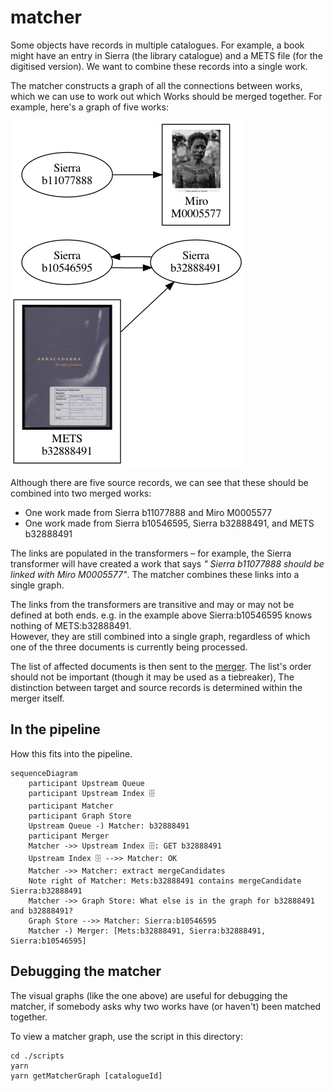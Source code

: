# matcher

Some objects have records in multiple catalogues.
For example, a book might have an entry in Sierra (the library catalogue) and a METS file (for the digitised version).
We want to combine these records into a single work.

The matcher constructs a graph of all the connections between works, which we can use to work out which Works should be
merged together.
For example, here's a graph of five works:

![A graph containing five nodes – a set of two and a set of three. Each node has a source name (Sierra, Miro, METS) and a catalogue identifier (e.g. b11077888). Two of the nodes also have thumbnail images to help us spot the record. The sets of two/three nodes are linked by arrows, showing which record is creating the link.](dunrz35z.png)

Although there are five source records, we can see that these should be combined into two merged works:

* One work made from Sierra b11077888 and Miro M0005577
* One work made from Sierra b10546595, Sierra b32888491, and METS b32888491

The links are populated in the transformers – for example, the Sierra transformer will have created a work that says *"
Sierra b11077888 should be linked with Miro M0005577"*.
The matcher combines these links into a single graph.

The links from the transformers are transitive and may or may not be defined at both ends.
e.g. in the example above Sierra:b10546595 knows nothing of METS:b32888491.  
However, they are still combined into a single graph, regardless of which one
of the three documents is currently being processed.

The list of affected documents is then sent to the [merger](../merger/README.md).
The list's order should not be important (though it may be used as a tiebreaker),
The distinction between target and source records is determined within the merger itself.

## In the pipeline

How this fits into the pipeline.

```mermaid
sequenceDiagram
    participant Upstream Queue
    participant Upstream Index 🗄
    participant Matcher
    participant Graph Store
    Upstream Queue -) Matcher: b32888491
    participant Merger
    Matcher ->> Upstream Index 🗄: GET b32888491
    Upstream Index 🗄 -->> Matcher: OK
    Matcher ->> Matcher: extract mergeCandidates
    Note right of Matcher: Mets:b32888491 contains mergeCandidate Sierra:b32888491
    Matcher ->> Graph Store: What else is in the graph for b32888491 and b32888491?
    Graph Store -->> Matcher: Sierra:b10546595
    Matcher -) Merger: [Mets:b32888491, Sierra:b32888491, Sierra:b10546595]

```

## Debugging the matcher

The visual graphs (like the one above) are useful for debugging the matcher, if somebody asks why two works have (or
haven't) been matched together.

To view a matcher graph, use the script in this directory:

```
cd ./scripts
yarn
yarn getMatcherGraph [catalogueId]
```
